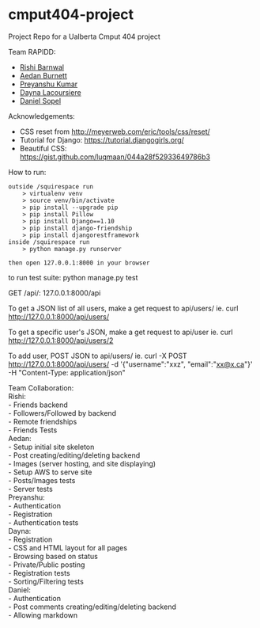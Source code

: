 # cmput404-project
Project Repo for a Ualberta Cmput 404 project

Team RAPIDD:
  - [Rishi Barnwal](https://github.com/ironcupcakes)
  - [Aedan Burnett](https://github.com/SuperSheep18)
  - [Preyanshu Kumar](https://github.com/preyansh)
  - [Dayna Lacoursiere](https://github.com/DaynaLacoursiere)
  - [Daniel Sopel](https://github.com/dsopel)


Acknowledgements:

  - CSS reset from http://meyerweb.com/eric/tools/css/reset/
  - Tutorial for Django: https://tutorial.djangogirls.org/
  - Beautiful CSS: https://gist.github.com/luqmaan/044a28f52933649786b3
  
How to run:

    outside /squirespace run
        > virtualenv venv
        > source venv/bin/activate
        > pip install --upgrade pip
        > pip install Pillow
        > pip install Django==1.10
        > pip install django-friendship
        > pip install djangorestframework
    inside /squirespace run
        > python manage.py runserver
        
    then open 127.0.0.1:8000 in your browser

to run test suite:
	python manage.py test

GET /api/:
  127.0.0.1:8000/api

To get a JSON list of all users, make a get request to api/users/
ie. curl http://127.0.0.1:8000/api/users/

To get a specific user's JSON, make a get request to api/user
ie. curl http://127.0.0.1:8000/api/users/2

To add user, POST JSON to api/users/
ie. curl -X POST http://127.0.0.1:8000/api/users/ -d '{"username":"xxz", "email":"xx@x.ca"}' -H "Content-Type: application/json"


Team Collaboration:  
	Rishi:  
	- Friends backend  
	- Followers/Followed by backend  
	- Remote friendships  
	- Friends Tests  
	Aedan:  
	- Setup initial site skeleton  
	- Post creating/editing/deleting backend  
	- Images (server hosting, and site displaying)  
	- Setup AWS to serve site  
	- Posts/Images tests  
	- Server tests  
	Preyanshu:  
	- Authentication  
	- Registration  
	- Authentication tests  
	Dayna:  
	- Registration  
	- CSS and HTML layout for all pages  
	- Browsing based on status  
	- Private/Public posting   
	- Registration tests  
	- Sorting/Filtering tests  
	Daniel:  
	- Authentication  
	- Post comments creating/editing/deleting backend  
	- Allowing markdown  
	  
